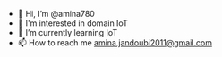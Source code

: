 - 👋 Hi, I’m @amina780
- 👀 I'm interested in domain IoT
- 🌱 I’m currently learning IoT
- 📫 How to reach me amina.jandoubi2011@gmail.com

<!---
amina780/amina780 is a ✨ special ✨ repository because its `README.md` (this file) appears on your GitHub profile.
You can click the Preview link to take a look at your changes.
--->
